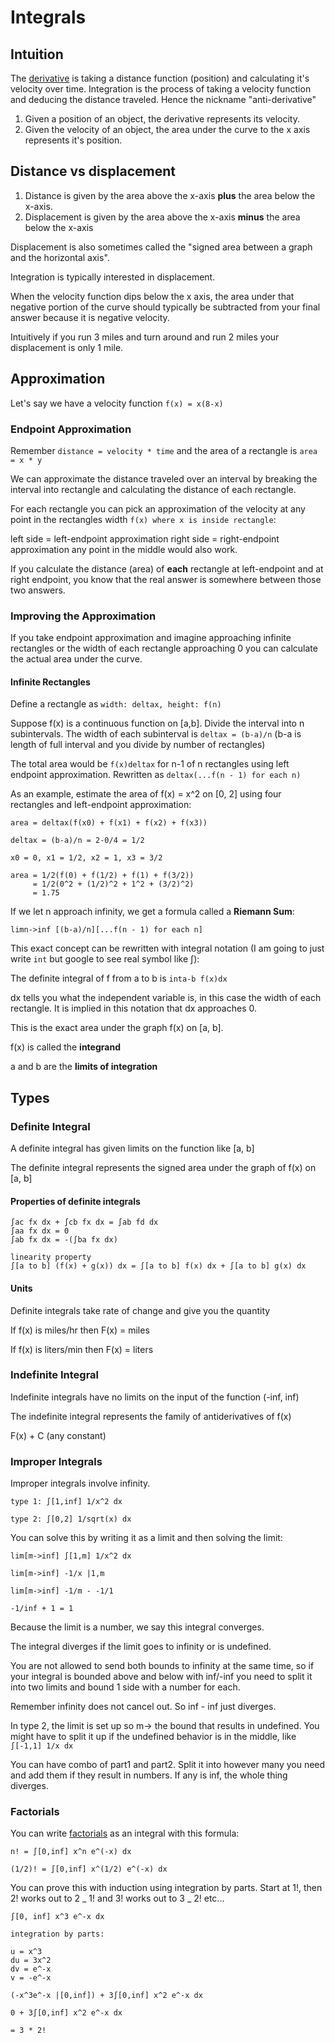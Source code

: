 # Integrals

## Intuition

The [derivative](./derivatives.md) is taking a distance
function (position) and calculating it's velocity over time. Integration is the process of taking a
velocity function and deducing the distance traveled. Hence the nickname
"anti-derivative"

1. Given a position of an object, the derivative represents its velocity.
2. Given the velocity of an object, the area under the curve to the x axis
   represents it's position.

## Distance vs displacement

1. Distance is given by the area above the x-axis **plus** the area below the
   x-axis.
2. Displacement is given by the area above the x-axis **minus** the area below the
   x-axis

Displacement is also sometimes called the "signed area between a graph and the
horizontal axis".

Integration is typically interested in displacement.

When the velocity function dips below the x axis, the area under that negative
portion of the curve should typically be subtracted from your final answer
because it is negative velocity.

Intuitively if you run 3 miles and turn around and run 2 miles your displacement
is only 1 mile.

## Approximation

Let's say we have a velocity function `f(x) = x(8-x)`

### Endpoint Approximation

Remember `distance = velocity * time` and the area of a rectangle is `area = x * y`

We can approximate the distance traveled over an interval by breaking the
interval into rectangle and calculating the distance of each rectangle.

For each rectangle you can pick an approximation of the velocity at any point in the
rectangles width `f(x) where x is inside rectangle`:

left side = left-endpoint approximation
right side = right-endpoint approximation
any point in the middle would also work.

If you calculate the distance (area) of **each** rectangle at left-endpoint and at right
endpoint, you know that the real answer is somewhere between those two
answers.

### Improving the Approximation

If you take endpoint approximation and imagine approaching infinite rectangles
or the width of each rectangle approaching 0 you can calculate the actual area
under the curve.

#### Infinite Rectangles

Define a rectangle as `width: deltax, height: f(n)`

Suppose f(x) is a continuous function on [a,b]. Divide the interval into n
subintervals. The width of each subinterval is `deltax = (b-a)/n` (b-a is length
of full interval and you divide by number of rectangles)

The total area would be `f(x)deltax` for n-1 of n rectangles using left endpoint
approximation. Rewritten as `deltax(...f(n - 1) for each n)`

As an example, estimate the area of f(x) = x^2 on [0, 2] using four rectangles
and left-endpoint approximation:

```
area = deltax(f(x0) + f(x1) + f(x2) + f(x3))

deltax = (b-a)/n = 2-0/4 = 1/2

x0 = 0, x1 = 1/2, x2 = 1, x3 = 3/2

area = 1/2(f(0) + f(1/2) + f(1) + f(3/2))
     = 1/2(0^2 + (1/2)^2 + 1^2 + (3/2)^2)
     = 1.75
```

If we let n approach infinity, we get a formula called a **Riemann Sum**:

```
limn->inf [(b-a)/n][...f(n - 1) for each n]
```

This exact concept can be rewritten with integral notation (I am going to just
write `int` but google to see real symbol like ∫):

The definite integral of f from a to b is `inta-b f(x)dx`

dx tells you what the independent variable is, in this case the width of each
rectangle. It is implied in this notation that dx approaches 0.

This is the exact area under the graph f(x) on [a, b].

f(x) is called the **integrand**

a and b are the **limits of integration**

## Types

### Definite Integral

A definite integral has given limits on the function like [a, b]

The definite integral represents the signed area under the graph of f(x) on [a,
b]

#### Properties of definite integrals

```
∫ac fx dx + ∫cb fx dx = ∫ab fd dx
∫aa fx dx = 0
∫ab fx dx = -(∫ba fx dx)

linearity property
∫[a to b] (f(x) + g(x)) dx = ∫[a to b] f(x) dx + ∫[a to b] g(x) dx
```

#### Units

Definite integrals take rate of change and give you the quantity

If f(x) is miles/hr then F(x) = miles

If f(x) is liters/min then F(x) = liters

### Indefinite Integral

Indefinite integrals have no limits on the input of the function (-inf, inf)

The indefinite integral represents the family of antiderivatives of f(x)

F(x) + C (any constant)

### Improper Integrals

Improper integrals involve infinity.

```
type 1: ∫[1,inf] 1/x^2 dx

type 2: ∫[0,2] 1/sqrt(x) dx
```

You can solve this by writing it as a limit and then solving the limit:

```
lim[m->inf] ∫[1,m] 1/x^2 dx

lim[m->inf] -1/x |1,m

lim[m->inf] -1/m - -1/1

-1/inf + 1 = 1
```

Because the limit is a number, we say this integral converges.

The integral diverges if the limit goes to infinity or is undefined.

You are not allowed to send both bounds to infinity at the same time, so if your
integral is bounded above and below with inf/-inf you need to split it into two
limits and bound 1 side with a number for each.

Remember infinity does not cancel out. So inf - inf just diverges.

In type 2, the limit is set up so m-> the bound that results in undefined. You
might have to split it up if the undefined behavior is in the middle, like
`∫[-1,1] 1/x dx`

You can have combo of part1 and part2. Split it into however many you need and
add them if they result in numbers. If any is inf, the whole thing diverges.

### Factorials

You can write [factorials](../algebra/factorials.md) as an integral with this
formula:

```
n! = ∫[0,inf] x^n e^(-x) dx

(1/2)! = ∫[0,inf] x^(1/2) e^(-x) dx
```

You can prove this with induction using integration by parts. Start at 1!, then
2! works out to 2 _ 1! and 3! works out to 3 _ 2! etc...

```
∫[0, inf] x^3 e^-x dx

integration by parts: 

u = x^3
du = 3x^2
dv = e^-x
v = -e^-x

(-x^3e^-x |[0,inf]) + 3∫[0,inf] x^2 e^-x dx

0 + 3∫[0,inf] x^2 e^-x dx

= 3 * 2!
```
